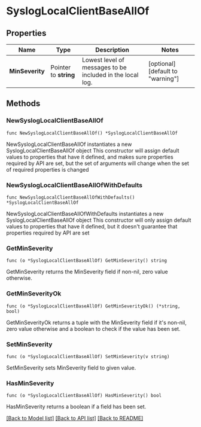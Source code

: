# SyslogLocalClientBaseAllOf

## Properties

Name | Type | Description | Notes
------------ | ------------- | ------------- | -------------
**MinSeverity** | Pointer to **string** | Lowest level of messages to be included in the local log. | [optional] [default to "warning"]

## Methods

### NewSyslogLocalClientBaseAllOf

`func NewSyslogLocalClientBaseAllOf() *SyslogLocalClientBaseAllOf`

NewSyslogLocalClientBaseAllOf instantiates a new SyslogLocalClientBaseAllOf object
This constructor will assign default values to properties that have it defined,
and makes sure properties required by API are set, but the set of arguments
will change when the set of required properties is changed

### NewSyslogLocalClientBaseAllOfWithDefaults

`func NewSyslogLocalClientBaseAllOfWithDefaults() *SyslogLocalClientBaseAllOf`

NewSyslogLocalClientBaseAllOfWithDefaults instantiates a new SyslogLocalClientBaseAllOf object
This constructor will only assign default values to properties that have it defined,
but it doesn't guarantee that properties required by API are set

### GetMinSeverity

`func (o *SyslogLocalClientBaseAllOf) GetMinSeverity() string`

GetMinSeverity returns the MinSeverity field if non-nil, zero value otherwise.

### GetMinSeverityOk

`func (o *SyslogLocalClientBaseAllOf) GetMinSeverityOk() (*string, bool)`

GetMinSeverityOk returns a tuple with the MinSeverity field if it's non-nil, zero value otherwise
and a boolean to check if the value has been set.

### SetMinSeverity

`func (o *SyslogLocalClientBaseAllOf) SetMinSeverity(v string)`

SetMinSeverity sets MinSeverity field to given value.

### HasMinSeverity

`func (o *SyslogLocalClientBaseAllOf) HasMinSeverity() bool`

HasMinSeverity returns a boolean if a field has been set.


[[Back to Model list]](../README.md#documentation-for-models) [[Back to API list]](../README.md#documentation-for-api-endpoints) [[Back to README]](../README.md)


